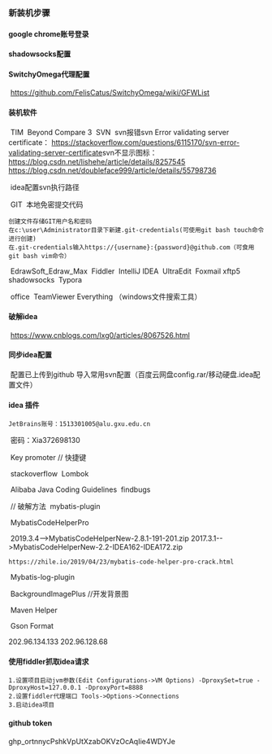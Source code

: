 ###  新装机步骤

#### google chrome账号登录
#### shadowsocks配置 
#### SwitchyOmega代理配置    

​	https://github.com/FelisCatus/SwitchyOmega/wiki/GFWList

#### 装机软件

​	TIM
​	Beyond Compare 3
​	SVN
​		svn报错svn Error validating server certificate： https://stackoverflow.com/questions/6115170/svn-error-validating-server-certificate
​		svn不显示图标：https://blog.csdn.net/lishehe/article/details/8257545
​			https://blog.csdn.net/doubleface999/article/details/55798736

​		idea配置svn执行路径

​	GIT
​    	本地免密提交代码
​    

    创建文件存储GIT用户名和密码
    在c:\user\Administrator目录下新建.git-credentials(可使用git bash touch命令进行创建)
    在.git-credentials输入https://{username}:{password}@github.com（可食用git bash vim命令）

​	EdrawSoft_Edraw_Max
​	Fiddler
​	IntelliJ IDEA
​	UltraEdit
​	Foxmail
​	xftp5
​	shadowsocks
​	Typora

​	office
​	TeamViewer
    Everything （windows文件搜索工具）
#### 破解idea

​	https://www.cnblogs.com/lxg0/articles/8067526.html

#### 同步idea配置

​	配置已上传到github
​    导入常用svn配置（百度云网盘config.rar/移动硬盘.idea配置文件）
#### idea 插件

	JetBrains账号：1513301005@alu.gxu.edu.cn

​	密码：Xia372698130



​	Key promoter // 快捷键

​	stackoverflow
​	Lombok

​	Alibaba Java Coding Guidelines
​	findbugs

​	// 破解方法
​	mybatis-plugin

​	MybatisCodeHelperPro

​	2019.3.4-->MybatisCodeHelperNew-2.8.1-191-201.zip
​	2017.3.1-->MybatisCodeHelperNew-2.2-IDEA162-IDEA172.zip

	https://zhile.io/2019/04/23/mybatis-code-helper-pro-crack.html
​	Mybatis-log-plugin

​	BackgroundImagePlus  //开发背景图

​	Maven Helper

​	Gson Format

202.96.134.133  202.96.128.68

#### 使用fiddler抓取idea请求

    1.设置项目启动jvm参数(Edit Configurations->VM Options) -DproxySet=true -DproxyHost=127.0.0.1 -DproxyPort=8888
    2.设置fiddler代理端口 Tools->Options->Connections
    3.启动idea项目
    

#### github token
 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   









